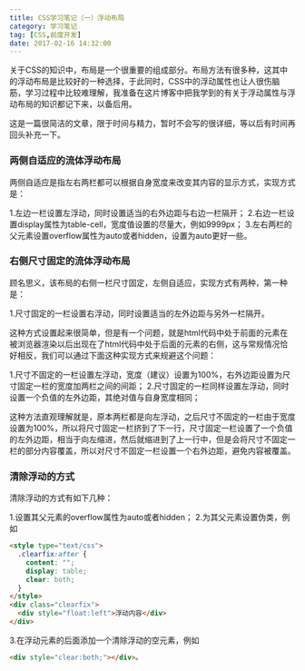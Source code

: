 ```yaml
---
title: CSS学习笔记（一）浮动布局
category: 学习笔记
tag: [CSS,前度开发]
date: 2017-02-16 14:32:00
---
```


关于CSS的知识中，布局是一个很重要的组成部分。布局方法有很多种，这其中的浮动布局是比较好的一种选择，于此同时，CSS中的浮动属性也让人很伤脑筋，学习过程中比较难理解，我准备在这片博客中把我学到的有关于浮动属性与浮动布局的知识都记下来，以备后用。<!--more-->

这是一篇很简洁的文章，限于时间与精力，暂时不会写的很详细，等以后有时间再回头补充一下。

### 两侧自适应的流体浮动布局
两侧自适应是指左右两栏都可以根据自身宽度来改变其内容的显示方式，实现方式是：

1.左边一栏设置左浮动，同时设置适当的右外边距与右边一栏隔开；
2.右边一栏设置display属性为table-cell，宽度值设置的尽量大，例如9999px；
3.左右两栏的父元素设置overflow属性为auto或者hidden，设置为auto更好一些。

### 右侧尺寸固定的流体浮动布局
顾名思义，该布局的右侧一栏尺寸固定，左侧自适应，实现方式有两种，第一种是：

1.尺寸固定的一栏设置右浮动，同时设置适当的左外边距与另外一栏隔开。

这种方式设置起来很简单，但是有一个问题，就是html代码中处于前面的元素在被浏览器渲染以后出现在了html代码中处于后面的元素的右侧，这与常规情况恰好相反，我们可以通过下面这种实现方式来规避这个问题：

1.尺寸不固定的一栏设置左浮动，宽度（建议）设置为100%，右外边距设置为尺寸固定一栏的宽度加两栏之间的间距；
2.尺寸固定的一栏同样设置左浮动，同时设置一个负值的左外边距，其绝对值与自身宽度相同；

这种方法直观理解就是，原本两栏都是向左浮动，之后尺寸不固定的一栏由于宽度设置为100%，所以将尺寸固定一栏挤到了下一行，尺寸固定一栏设置了一个负值的左外边距，相当于向左缩进，然后就缩进到了上一行中，但是会将尺寸不固定一栏的部分内容覆盖，所以对尺寸不固定一栏设置一个右外边距，避免内容被覆盖。

### 清除浮动的方式
清除浮动的方式有如下几种：

1.设置其父元素的overflow属性为auto或者hidden；
2.为其父元素设置伪类，例如
``` html
<style type="text/css">
  .clearfix:after {
    content: "";
    display: table;
    clear: both;
  }
</style>
<div class="clearfix">
  <div style="float:left">浮动内容</div>
</div>
```
3.在浮动元素的后面添加一个清除浮动的空元素，例如
``` html
<div style="clear:both;"></div>。
```